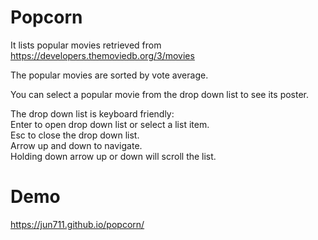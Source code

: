 # Popcorn
It lists popular movies retrieved from https://developers.themoviedb.org/3/movies

The popular movies are sorted by vote average. 

You can select a popular movie from the drop down list to see its poster. 

The drop down list is keyboard friendly:  
Enter to open drop down list or select a list item.  
Esc to close the drop down list.  
Arrow up and down to navigate.  
Holding down arrow up or down will scroll the list.  

# Demo
https://jun711.github.io/popcorn/
